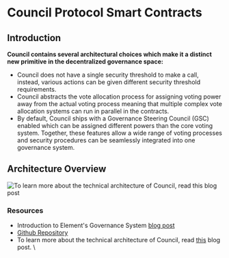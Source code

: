 # Council Protocol Smart Contracts

## Introduction

**Council contains several architectural choices which make it a distinct new primitive in the decentralized governance space:**

* Council does not have a single security threshold to make a call, instead, various actions can be given different security threshold requirements.
* Council abstracts the vote allocation process for assigning voting power away from the actual voting process meaning that multiple complex vote allocation systems can run in parallel in the contracts.
* By default, Council ships with a Governance Steering Council (GSC) enabled which can be assigned different powers than the core voting system. Together, these features allow a wide range of voting processes and security procedures can be seamlessly integrated into one governance system.

## Architecture Overview

![To learn more about the technical architecture of Council, read this blog post
](../../.gitbook/assets/council-arch.png)

### Resources

* Introduction to Element's Governance System [blog post](https://medium.com/element-finance/an-introduction-to-elements-governance-model-efea13d1c7ee)
* [Github Repository ](https://github.com/element-fi/council)
* To learn more about the technical architecture of Council, read [this](https://medium.com/element-finance/element-governance-a-technical-architecture-overview-2d0f72bd278a) blog post. \
